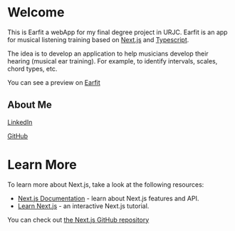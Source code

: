 

# Welcome

This is Earfit a webApp for my final degree project in  URJC. Earfit is an app for musical listening training based on [Next.js](https://nextjs.org/) and [Typescript](https://www.typescriptlang.org/). 

The idea is to develop an application to help musicians develop their hearing (musical ear training). For example, to identify intervals, scales, chord types, etc.

You can see a preview on [Earfit](https://earfit-git-dev-alberttogoca.vercel.app/) 


## About Me

[LinkedIn](https://www.linkedin.com/in/alberttogoca/)

[GitHub](https://github.com/alberttogoca)

# Learn More

To learn more about Next.js, take a look at the following resources:

- [Next.js Documentation](https://nextjs.org/docs) - learn about Next.js features and API.
- [Learn Next.js](https://nextjs.org/learn) - an interactive Next.js tutorial.

You can check out [the Next.js GitHub repository](https://github.com/vercel/next.js/) 


